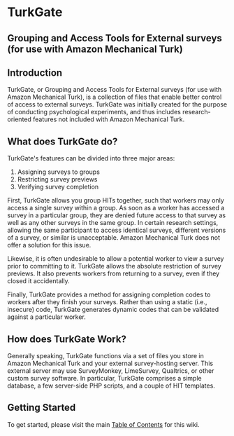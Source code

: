 TurkGate
=========

Grouping and Access Tools for External surveys (for use with Amazon Mechanical Turk)
------------------------------------------------------------------------------------

## Introduction
TurkGate, or Grouping and Access Tools for External surveys (for use with Amazon Mechanical Turk), is a collection of files that enable better control of access to external surveys. TurkGate was initially created for the purpose of conducting psychological experiments, and thus includes research-oriented features not included with Amazon Mechanical Turk.

## What does TurkGate do?
TurkGate's features can be divided into three major areas:

1. Assigning surveys to groups
2. Restricting survey previews
3. Verifying survey completion

First, TurkGate allows you group HITs together, such that workers may only access a single survey within a group. As soon as a worker has accessed a survey in a particular group, they are denied future access to that survey as well as any other surveys in the same group. In certain research settings, allowing the same participant to access identical surveys, different versions of a survey, or similar is unacceptable. Amazon Mechanical Turk does not offer a solution for this issue.

Likewise, it is often undesirable to allow a potential worker to view a survey prior to committing to it. TurkGate allows the absolute restriction of survey previews. It also prevents workers from returning to a survey, even if they closed it accidentally.

Finally, TurkGate provides a method for assigning completion codes to workers after they finish your surveys. Rather than using a static (i.e., insecure) code, TurkGate generates dynamic codes that can be validated against a particular worker.

## How does TurkGate Work?
Generally speaking, TurkGate functions via a set of files you store in Amazon Mechanical Turk and your external survey-hosting server. This external server may use SurveyMonkey, LimeSurvey, Qualtrics, or other custom survey software. In particular, TurkGate comprises a simple database, a few server-side PHP scripts, and a couple of HIT templates.

## Getting Started
To get started, please visit the main [Table of Contents](Home) for this wiki.
